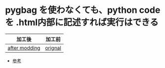 # pygbag を使わなくても、python code を .html内部に記述すれば実行はできる

|加工後|加工前|
|-|-|
|[after modding](https://jamad.github.io/wasm/pygame-web/pygame_simplest.html)|[orignal](https://jamad.github.io/wasm/pygame-web/pygame_simplest.py)|


* [参考](https://pygame-web.github.io/wiki/pygbag-code/)
